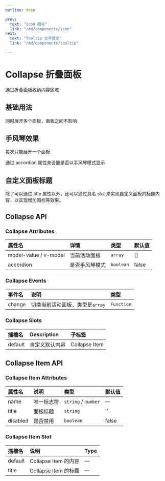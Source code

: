 ```yaml
---
outline: deep

prev:
  text: "Icon 图标"
  link: "/md/components/icon"
next:
  text: "Tooltip 文字提示"
  link: "/md/components/tooltip"

---
```


# Collapse 折叠面板

通过折叠面板收纳内容区域

## 基础用法

同时展开多个面板，面板之间不影响

<preview path="../../demo/Collapse/Basic.vue" title="基础用法" description="Collapse 组件基础用法"></preview>

## 手风琴效果

每次只能展开一个面板

通过 accordion 属性来设置是否以手风琴模式显示

<preview path="../../demo/Collapse/Accordion.vue" title="基础用法" description="Collapse 组件基础用法"></preview>

## 自定义面板标题

除了可以通过 title 属性以外，还可以通过具名 slot 来实现自定义面板的标题内容，以实现增加图标等效果。

<preview path="../../demo/Collapse/Freedomtitle.vue" title="基础用法" description="Collapse 组件基础用法"></preview>

## Collapse API

### Collapse Attributes

| 属性名                | 详情           | 类型      | 默认值 |
| :-------------------- | :------------- | :-------- | :----- |
| model-value / v-model | 当前活动面板   | `array`   | []     |
| accordion             | 是否手风琴模式 | `boolean` | false  |

### Collapse Events

| 事件名 | 说明                            | 类型       |
| :----- | :------------------------------ | :--------- |
| change | 切换当前活动面板，类型是`array` | `Function` |

### Collapse Slots

| 插槽名  | Description    | 子标签        |
| :------ | :------------- | :------------ |
| default | 自定义默认内容 | Collapse Item |

## Collapse Item API

### Collapse Item Attributes

| 属性名   | 说明       | 类型                | 默认值 |
| :------- | :--------- | :------------------ | :----- |
| name     | 唯一标志符 | `string` / `number` | —      |
| title    | 面板标题   | `string`            | ''     |
| disabled | 是否禁用   | `boolean`           | false  |

### Collapse Item Slot

| 插槽名  | 说明                 | Type |
| :------ | :------------------- | :--- |
| default | Collapse Item 的内容 | —    |
| title   | Collapse Item 的标题 | —    |
